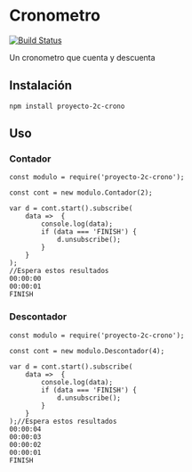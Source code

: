 # Cronometro
[![Build Status](https://app.travis-ci.com/UlisesSchreiner/chrono-ci-uns.svg?branch=master)](https://app.travis-ci.com/UlisesSchreiner/chrono-ci-uns)

Un cronometro que cuenta y descuenta

## Instalación

```
npm install proyecto-2c-crono
```

## Uso

### Contador
```
const modulo = require('proyecto-2c-crono');

const cont = new modulo.Contador(2);

var d = cont.start().subscribe(
    data =>  {
        console.log(data);
        if (data === 'FINISH') {
            d.unsubscribe();
        }
    }
);
//Espera estos resultados
00:00:00
00:00:01
FINISH

```

### Descontador
```
const modulo = require('proyecto-2c-crono');

const cont = new modulo.Descontador(4);

var d = cont.start().subscribe(
    data =>  {
        console.log(data);
        if (data === 'FINISH') {
            d.unsubscribe();
        }
    }
);//Espera estos resultados
00:00:04
00:00:03
00:00:02
00:00:01
FINISH
```